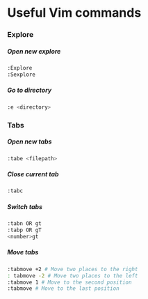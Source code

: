 # Useful Vim commands

### Explore

##### Open new explore
```bash
:Explore
:Sexplore
```

##### Go to directory
```bash
:e <directory>
```

### Tabs

##### Open new tabs
```bash
:tabe <filepath>
```

##### Close current tab
```bash
:tabc
```

##### Switch tabs
```bash
:tabn OR gt
:tabp OR gT
<number>gt
```

##### Move tabs
```bash
:tabmove +2 # Move two places to the right
: tabmove -2 # Move two places to the left
:tabmove 1 # Move to the second position
:tabmove # Move to the last position
```

